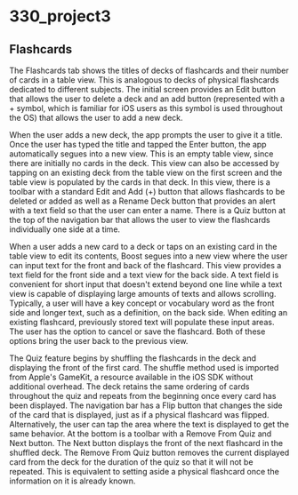 # 330_project3


## Flashcards

The Flashcards tab shows the titles of decks of flashcards and their number of cards in a table view. This is analogous to decks of physical flashcards dedicated to different subjects. The initial screen provides an Edit button that allows the user to delete a deck and an add button (represented with a + symbol, which is familiar for iOS users as this symbol is used throughout the OS) that allows the user to add a new deck.

When the user adds a new deck, the app prompts the user to give it a title. Once the user has typed the title and tapped the Enter button, the app automatically segues into a new view. This is an empty table view, since there are initially no cards in the deck. This view can also be accessed by tapping on an existing deck from the table view on the first screen and the table view is populated by the cards in that deck. In this view, there is a toolbar with a standard Edit and Add (+) button that allows flashcards to be deleted or added as well as a Rename Deck button that provides an alert with a text field so that the user can enter a name. There is a Quiz button at the top of the navigation bar that allows the user to view the flashcards individually one side at a time.

When a user adds a new card to a deck or taps on an existing card in the table view to edit its contents, Boost segues into a new view where the user can input text for the front and back of the flashcard. This view provides a text field for the front side and a text view for the back side. A text field is convenient for short input that doesn't extend beyond one line while a text view is capable of displaying large amounts of texts and allows scrolling. Typically, a user will have a key concept or vocabulary word as the front side and longer text, such as a definition, on the back side. When editing an existing flashcard, previously stored text will populate these input areas. The user has the option to cancel or save the flashcard. Both of these options bring the user back to the previous view.

The Quiz feature begins by shuffling the flashcards in the deck and displaying the front of the first card. The shuffle method used is imported from Apple's GameKit, a resource available in the iOS SDK without additional overhead. The deck retains the same ordering of cards throughout the quiz and repeats from the beginning once every card has been displayed. The navigation bar has a Flip button that changes the side of the card that is displayed, just as if a physical flashcard was flipped. Alternatively, the user can tap the area where the text is displayed to get the same behavior. At the bottom is a toolbar with a Remove From Quiz and Next button. The Next button displays the front of the next flashcard in the shuffled deck. The Remove From Quiz button removes the current displayed card from the deck for the duration of the quiz so that it will not be repeated. This is equivalent to setting aside a physical flashcard once the information on it is already known.
